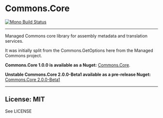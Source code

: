 Commons.Core
==================

[![Mono Build Status](https://travis-ci.org/managed-commons/managed-commons-core.svg?branch=master)](https://travis-ci.org/managed-commons/managed-commons-core)

----------

Managed Commons core library for assembly metadata and translation services.

It was initially split from the Commons.GetOptions here from the Managed Commons project.

__Commons.Core 1.0.0 is available as a Nuget:__ [Commons.Core](https://www.nuget.org/packages/Commons.Core/).

__Unstable Commons.Core 2.0.0-Beta1 available as a pre-release Nuget:__ [Commons.Core 2.0.0-Beta1](https://www.nuget.org/packages/Commons.Core/2.0.0-Beta1)

----------

License: MIT
------------
See LICENSE
